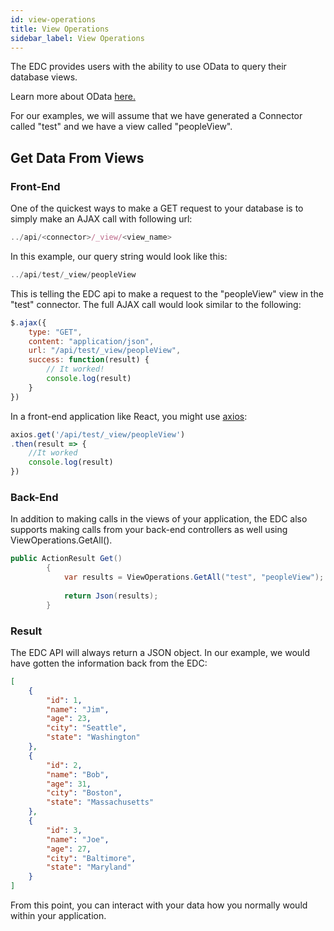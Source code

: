 ```yaml
---
id: view-operations
title: View Operations
sidebar_label: View Operations
---
```


The EDC provides users with the ability to use OData to query their database views.  

Learn more about OData <a href="https://www.odata.org/getting-started/" target="_blank">here.</a>  

For our examples, we will assume that we have generated a Connector called "test" and we have a view called "peopleView".  

## Get Data From Views  

### Front-End

One of the quickest ways to make a GET request to your database is to simply make an AJAX call with following url:  

```js
../api/<connector>/_view/<view_name>
```  

In this example, our query string would look like this:  

```js
../api/test/_view/peopleView
```  

This is telling the EDC api to make a request to the "peopleView" view in the "test" connector. The full AJAX call would look similar to the following:  

```js
$.ajax({
    type: "GET",
    content: "application/json",
    url: "/api/test/_view/peopleView",
    success: function(result) {
        // It worked!
        console.log(result)
    }
})
```  

In a front-end application like React, you might use [axios](#):  

```js
axios.get('/api/test/_view/peopleView')
.then(result => {
    //It worked
    console.log(result)
})
```  

### Back-End  

In addition to making calls in the views of your application, the EDC also supports making calls from your back-end controllers as well using ViewOperations.GetAll().

```c#
public ActionResult Get()
        {
            var results = ViewOperations.GetAll("test", "peopleView");
                                 
            return Json(results);
        }
```

### Result

The EDC API will always return a JSON object. In our example, we would have gotten the information back from the EDC:  

```json
[
    {
        "id": 1,
        "name": "Jim",
        "age": 23,
        "city": "Seattle",
        "state": "Washington"
    },
    {
        "id": 2,
        "name": "Bob",
        "age": 31,
        "city": "Boston",
        "state": "Massachusetts"
    },
    {
        "id": 3,
        "name": "Joe",
        "age": 27,
        "city": "Baltimore",
        "state": "Maryland"
    }
]
```  

From this point, you can interact with your data how you normally would within your application.


